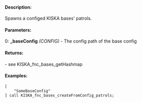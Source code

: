 #### Description:
Spawns a configed KISKA bases' patrols.

#### Parameters:
0: **_baseConfig** *(CONFIG)* - The config path of the base config

#### Returns:
<HASHMAP> - see KISKA_fnc_bases_getHashmap

#### Examples:
```sqf
[
    "SomeBaseConfig"
] call KISKA_fnc_bases_createFromConfig_patrols;
```


